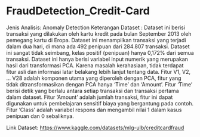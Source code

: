 # FraudDetection_Credit-Card

Jenis Analisis: Anomaly Detection
Keterangan Dataset : 
Dataset ini berisi transaksi yang dilakukan oleh kartu kredit pada bulan September 2013 oleh pemegang kartu di Eropa. Dataset ini menampilkan transaksi yang terjadi dalam dua hari, di mana ada 492 penipuan dari 284.807 transaksi. Dataset ini sangat tidak seimbang, kelas positif (penipuan) hanya 0,172% dari semua transaksi.
Dataset ini hanya berisi variabel input numerik yang merupakan hasil dari transformasi PCA. Karena masalah kerahasiaan, tidak terdapat fitur asli dan informasi latar belakang lebih lanjut tentang data. Fitur V1, V2, … V28 adalah komponen utama yang diperoleh dengan PCA, fitur yang tidak ditransformasikan dengan PCA hanya ‘Time’ dan ‘Amount’. Fitur ‘Time’ berisi detik yang berlalu antara setiap transaksi dan transaksi pertama dalam dataset. Fitur ‘Amount’ adalah jumlah transaksi, fitur ini dapat digunakan untuk pembelajaran sensitif biaya yang bergantung pada contoh. Fitur ‘Class’ adalah variabel respons dan mengambil nilai 1 dalam kasus penipuan dan 0 sebaliknya.


Link Dataset: https://www.kaggle.com/datasets/mlg-ulb/creditcardfraud
